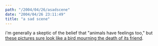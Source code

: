 ```yaml
---
path: "/2004/04/26/asadscene" 
date: "2004/04/26 23:11:49" 
title: "a sad scene" 
---
```

<p>i'm generally a skeptic of the belief that "animals have feelings too," but <a href="http://www.dcview.com.tw/gallery/showmsg.asp?sre=2&amp;msgid=271976">these pictures sure look like a bird mourning the death of its friend</a>.</p>